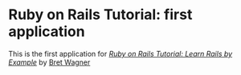 # Ruby on Rails Tutorial: first application

This is the first application for [*Ruby on Rails Tutorial: Learn Rails by Example*](http://www.bretwagner.com) by [Bret Wagner](http://www.bretwagner.com)